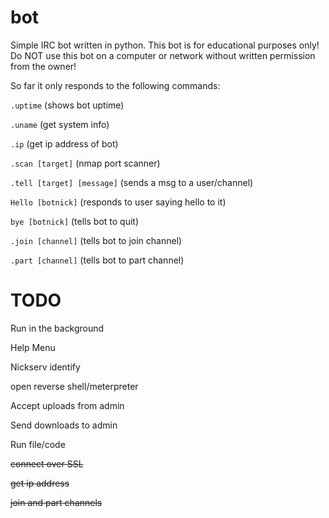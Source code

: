 # bot
Simple IRC bot written in python. This bot is for educational purposes only!
Do NOT use this bot on a computer or network without written permission from the owner!


So far it only responds to the following commands:

```.uptime``` (shows bot uptime)

```.uname``` (get system info)

```.ip``` (get ip address of bot)

```.scan [target]``` (nmap port scanner)

```.tell [target] [message]``` (sends a msg to a user/channel)

```Hello [botnick]``` (responds to user saying hello to it)

```bye [botnick]``` (tells bot to quit)

```.join [channel]``` (tells bot to join channel)

```.part [channel]``` (tells bot to part channel)



# TODO

Run in the background

Help Menu

Nickserv identify

open reverse shell/meterpreter

Accept uploads from admin

Send downloads to admin

Run file/code

~~connect over SSL~~ 

~~get ip address~~ 

~~join and part channels~~

